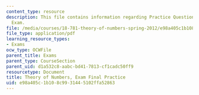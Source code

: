 ```yaml
---
content_type: resource
description: This file contains information regarding Practice Questions for Final
  Exam.
file: /media/courses/18-781-theory-of-numbers-spring-2012/e98a405c1b108c9931445102ffa52863_MIT18_871S12_practfinal.pdf
file_type: application/pdf
learning_resource_types:
- Exams
ocw_type: OCWFile
parent_title: Exams
parent_type: CourseSection
parent_uid: d1a532c8-aabc-bd41-7813-cf1cadc50ff9
resourcetype: Document
title: Theory of Numbers, Exam Final Practice
uid: e98a405c-1b10-8c99-3144-5102ffa52863
---
```


